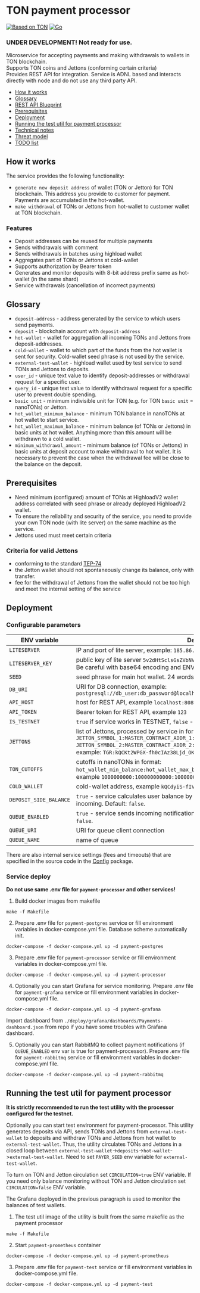 # TON payment processor

[![Based on TON][ton-svg]][ton]
[![Go](https://github.com/gobicycle/ton-payment-processor/actions/workflows/go.yml/badge.svg)](https://github.com/gobicycle/ton-payment-processor/actions/workflows/go.yml)

### UNDER DEVELOPMENT! Not ready for use.

Microservice for accepting payments and making withdrawals to wallets in TON blockchain.  
Supports TON coins and Jettons (conforming certain criteria)  
Provides REST API for integration.
Service is ADNL based and interacts directly with node and do not use any third party API.

- [How it works](#How-it-works)
- [Glossary](#Glossary)
- [REST API Blueprint](/api.apib)
- [Prerequisites](#Prerequisites)
- [Deployment](#Deployment)
- [Running the test util for payment processor](#Running-the-test-util-for-payment-processor)
- [Technical notes](/technical_notes.md)
- [Threat model](/threat_model.md)
- [TODO list](/todo_list.md)

## How it works

The service provides the following functionality:

- `generate new deposit address` of wallet (TON or Jetton) for TON blockchain. This address you provide to customer for payment. Payments are accumulated in the hot-wallet.
- `make withdrawal` of TONs or Jettons from hot-wallet to customer wallet at TON blockchain.

### Features
* Deposit addresses can be reused for multiple payments
* Sends withdrawals with comment
* Sends withdrawals in batches using highload wallet
* Aggregates part of TONs or Jettons at cold-wallet
* Supports authorization by Bearer token
* Generates and monitor deposits with 8-bit address prefix same as hot-wallet (in the same shard)
* Service withdrawals (cancellation of incorrect payments)

## Glossary

- `deposit-address` - address generated by the service to which users send payments.
- `deposit` - blockchain account with `deposit-address`
- `hot-wallet` - wallet for aggregation all incoming TONs and Jettons from deposit-addresses.
- `cold-wallet` - wallet to which part of the funds from the hot wallet is sent for security. Cold-wallet seed phrase is not used by the service.
- `external-test-wallet` - highload wallet used by test service to send TONs and Jettons to deposits. 
- `user_id` - unique text value to identify deposit-addresses or withdrawal request for a specific user.
- `query_id` - unique text value to identify withdrawal request for a specific user to prevent double spending.
- `basic unit` - minimum indivisible unit for TON (e.g. for TON `basic unit` = nanoTONs) or Jetton.
- `hot_wallet_minimum_balance` - minimum TON balance in nanoTONs at hot wallet to start service.
- `hot_wallet_maximum_balance` - minimum balance (of TONs or Jettons) in basic units at hot wallet. Anything more than this amount will be withdrawn to a cold wallet.
- `minimum_withdrawal_amount` - minimum balance (of TONs or Jettons) in basic units at deposit account to make withdrawal to hot wallet. It is necessary to prevent the case when the withdrawal fee will be close to the balance on the deposit.

## Prerequisites
- Need minimum (configured) amount of TONs at HighloadV2 wallet address correlated with seed phrase or already deployed HighloadV2 wallet. 
- To ensure the reliability and security of the service, you need to provide your own TON node (with lite server) on the same machine as the service.
- Jettons used must meet certain criteria

### Criteria for valid Jettons
- conforming to the standard [TEP-74](https://github.com/ton-blockchain/TEPs/blob/master/text/0074-jettons-standard.md)
- the Jetton wallet should not spontaneously change its balance, only with transfer.
- fee for the withdrawal of Jettons from the wallet should not be too high and meet the internal setting of the service

## Deployment

### Configurable parameters
| ENV variable           | Description                                                                                                                                                                                                                                                                                                           |
|------------------------|-----------------------------------------------------------------------------------------------------------------------------------------------------------------------------------------------------------------------------------------------------------------------------------------------------------------------|
| `LITESERVER`           | IP and port of lite server, example: `185.86.76.183:5815`                                                                                                                                                                                                                                                             |
| `LITESERVER_KEY`       | public key of lite server `5v2dHtSclsGsZVbNVwTj4hQDso5xvQjzL/yPEHJevHk=`. <br/>Be careful with base64 encoding and ENV var. Use ''                                                                                                                                                                                    |
| `SEED`                 | seed phrase for main hot wallet. 24 words compatible with standard TON wallets                                                                                                                                                                                                                                        |
| `DB_URI`               | URI for DB connection, example: <br/>`postgresql://db_user:db_password@localhost:5432/payment_processor`                                                                                                                                                                                                              |
| `API_HOST`             | host for REST API, example `localhost:8081`, default `localhost:8081`                                                                                                                                                                                                                                                 |
| `API_TOKEN`            | Bearer token for REST API, example `123`                                                                                                                                                                                                                                                                              |
| `IS_TESTNET`           | `true` if service works in TESTNET, `false` - for MAINNET. Default: `true`.                                                                                                                                                                                                                                           |
| `JETTONS`              | list of Jettons, processed by service in format: <br/>`JETTON_SYMBOL_1:MASTER_CONTRACT_ADDR_1:hot_wallet_max_balance:min_withdrawal_amount, JETTON_SYMBOL_2:MASTER_CONTRACT_ADDR_2:hot_wallet_max_balance:min_withdrawal_amount`, <br/>example: `TGR:kQCKt2WPGX-fh0cIAz38Ljd_OKQjoZE_cqk7QrYGsNP6wfP0:1000000:100000` |
| `TON_CUTOFFS`          | cutoffs in nanoTONs in format: <br/>`hot_wallet_min_balance:hot_wallet_max_balance:min_withdrawal_amount`, <br/> example `1000000000:100000000000:1000000000`                                                                                                                                                         |
| `COLD_WALLET`          | cold-wallet address, example `kQCdyiS-fIV9UVfI9Phswo4l2MA-hm8YseH3XZ_YiH9Y1ufw`                                                                                                                                                                                                                                       |
| `DEPOSIT_SIDE_BALANCE` | `true` - service calculates user balance by deposit incoming, `false` - by hot wallet incoming. Default: `false`.                                                                                                                                                                                                     |
| `QUEUE_ENABLED`        | `true` - service sends incoming notifications to queue, `false` - sending disabled. Default: `false`.                                                                                                                                                                                                                 |
| `QUEUE_URI`            | URI for queue client connection                                                                                                                                                                                                                                                                                       |
| `QUEUE_NAME`           | name of queue                                                                                                                                                                                                                                                                                                         |

There are also internal service settings (fees and timeouts) that are specified in the source code in the [Config](/config/config.go) package.

### Service deploy

**Do not use same .env file for `payment-processor` and other services!**

1. Build docker images from makefile 
```console
make -f Makefile
```
2. Prepare .env file for `payment-postgres` service or fill environment variables in docker-compose.yml file.
Database scheme automatically init.
```console
docker-compose -f docker-compose.yml up -d payment-postgres
```
3. Prepare .env file for `payment-processor` service or fill environment variables in docker-compose.yml file.
```console
docker-compose -f docker-compose.yml up -d payment-processor
```
4. Optionally you can start Grafana for service monitoring. Prepare .env file for `payment-grafana` service or fill environment variables in docker-compose.yml file.
```console
docker-compose -f docker-compose.yml up -d payment-grafana
```
Import dashboard from `./deploy/grafana/dashboards/Payments-dashboard.json` from repo if you have some troubles with Grafana dashboard.

5. Optionally you can start RabbitMQ to collect payment notifications (if `QUEUE_ENABLED` env var is true for payment-processor). Prepare .env file for `payment-rabbitmq` service or fill environment variables in docker-compose.yml file.
```console
docker-compose -f docker-compose.yml up -d payment-rabbitmq
```

## Running the test util for payment processor
**It is strictly recommended to run the test utility with the processor configured for the testnet.**

Optionally you can start test environment for payment-processor. This utility generates deposits via API, sends TONs and Jettons from `external-test-wallet` to deposits 
and withdraw TONs and Jettons from hot wallet to `external-test-wallet`. Thus, the utility circulates TONs and Jettons in a closed loop between `external-test-wallet`->`deposits`->`hot-wallet`->`external-test-wallet`.
Need to set `PAYER_SEED` env variable for `external-test-wallet`.

To turn on TON and Jetton circulation set `CIRCULATION=true` ENV variable.
If you need only balance monitoring without TON and Jetton circulation set `CIRCULATION=false` ENV variable.

The Grafana deployed in the previous paragraph is used to monitor the balances of test wallets.

1. The test util image of the utility is built from the same makefile as the payment processor
```console
make -f Makefile
```
2. Start `payment-prometheus` container
```console
docker-compose -f docker-compose.yml up -d payment-prometheus
```
3. Prepare .env file for `payment-test` service or fill environment variables in docker-compose.yml file.
```console
docker-compose -f docker-compose.yml up -d payment-test
```

<!-- Badges -->
[ton-svg]: https://img.shields.io/badge/Based%20on-TON-blue
[ton]: https://ton.org